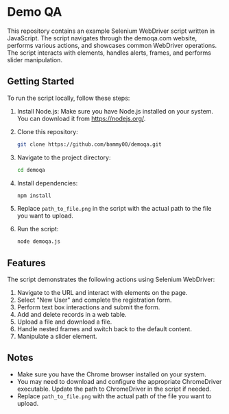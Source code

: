 # Demo QA 

This repository contains an example Selenium WebDriver script written in JavaScript. The script navigates through the demoqa.com website, performs various actions, and showcases common WebDriver operations. The script interacts with elements, handles alerts, frames, and performs slider manipulation.

## Getting Started

To run the script locally, follow these steps:

1. Install Node.js: Make sure you have Node.js installed on your system. You can download it from https://nodejs.org/.

2. Clone this repository:
   ```sh
   git clone https://github.com/bammy00/demoqa.git
   ```

3. Navigate to the project directory:
   ```sh
   cd demoqa
   ```

4. Install dependencies:
   ```sh
   npm install
   ```

5. Replace `path_to_file.png` in the script with the actual path to the file you want to upload.

6. Run the script:
   ```sh
   node demoqa.js
   ```

## Features

The script demonstrates the following actions using Selenium WebDriver:

1. Navigate to the URL and interact with elements on the page.
2. Select "New User" and complete the registration form.
3. Perform text box interactions and submit the form.
4. Add and delete records in a web table.
5. Upload a file and download a file.
6. Handle nested frames and switch back to the default content.
7. Manipulate a slider element.

## Notes

- Make sure you have the Chrome browser installed on your system.
- You may need to download and configure the appropriate ChromeDriver executable. Update the path to ChromeDriver in the script if needed.
- Replace `path_to_file.png` with the actual path of the file you want to upload.

